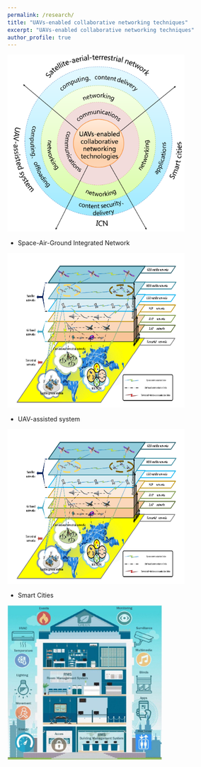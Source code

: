 ```yaml
---
permalink: /research/
title: "UAVs-enabled collaborative networking techniques"
excerpt: "UAVs-enabled collaborative networking techniques"
author_profile: true
---
```


<img src="/images/framework.png" height="400" width="400">


* Space-Air-Ground Integrated Network  

<img src="/images/stn.png" height="350" width="400">

* UAV-assisted system  

<img src="/images/stn.png" height="350" width="400">


* Smart Cities  

<img src="/images/smc.png" height="350" width="350">


